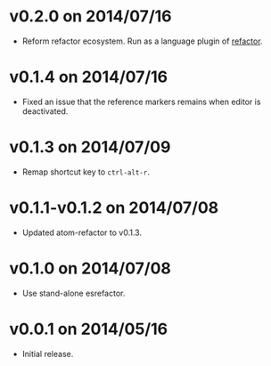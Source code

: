 # v0.2.0 on 2014/07/16

* Reform refactor ecosystem. Run as a language plugin of [refactor](https://atom.io/packages/refactor).

# v0.1.4 on 2014/07/16

* Fixed an issue that the reference markers remains when editor is deactivated.

# v0.1.3 on 2014/07/09

* Remap shortcut key to `ctrl-alt-r`.

# v0.1.1-v0.1.2 on 2014/07/08

* Updated atom-refactor to v0.1.3.

# v0.1.0 on 2014/07/08

* Use stand-alone esrefactor.

# v0.0.1 on 2014/05/16

* Initial release.
